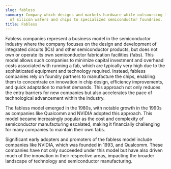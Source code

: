 ```yaml
---
slug: fabless
summary: Company which designs and markets hardware while outsourcing the manufacturing
  of silicon wafers and chips to specialized semiconductor foundries.
title: Fabless
---
```


Fabless companies represent a business model in the semiconductor industry where the company focuses on the design and development of integrated circuits (ICs) and other semiconductor products, but does not own or operate its own semiconductor fabrication facilities (fabs). This model allows such companies to minimize capital investment and overhead costs associated with running a fab, which are typically very high due to the sophisticated equipment and technology required. Instead, fabless companies rely on foundry partners to manufacture the chips, enabling them to concentrate on innovation in chip design, efficiency improvements, and quick adaptation to market demands. This approach not only reduces the entry barriers for new companies but also accelerates the pace of technological advancement within the industry.

The fabless model emerged in the 1980s, with notable growth in the 1990s as companies like Qualcomm and NVIDIA adopted this approach. This model became increasingly popular as the cost and complexity of semiconductor manufacturing escalated, making it financially challenging for many companies to maintain their own fabs.

Significant early adopters and promoters of the fabless model include companies like NVIDIA, which was founded in 1993, and Qualcomm. These companies have not only succeeded under this model but have also driven much of the innovation in their respective areas, impacting the broader landscape of technology and semiconductor manufacturing.